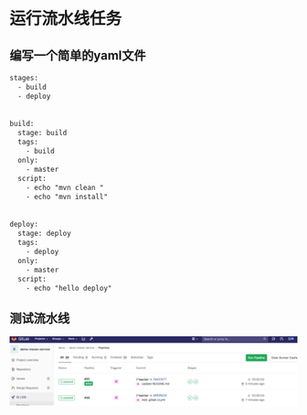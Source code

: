 # 运行流水线任务



## 编写一个简单的yaml文件

```
stages:
  - build
  - deploy
 

build:
  stage: build
  tags:
    - build
  only:
    - master
  script:
    - echo "mvn clean "
    - echo "mvn install"


deploy:
  stage: deploy
  tags:
    - deploy
  only:
    - master
  script:
    - echo "hello deploy"

```



## 测试流水线

![images](images/01.png)





